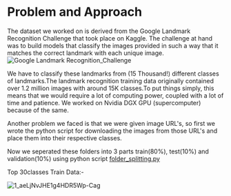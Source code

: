 # Problem and Approach
The dataset we worked on is derived from the Google Landmark Recognition Challenge that took place on Kaggle. The challenge at hand was to build models that classify the images provided in such a way that it matches the correct landmark with each unique image.
![Google Landmark Recognition_Challenge](https://user-images.githubusercontent.com/39646018/60909844-e7427180-a29c-11e9-84c3-4247cf61e4da.png)

We have to classify these landmarks from (15 Thousand!) different classes of landmarks.The landmark recognition training data originally contained over 1.2 million images with around 15K classes.To put things simply, this means that we would require a lot of computing power, coupled with a lot of time and patience. We worked on Nvidia DGX GPU (supercomputer) because of the same.

Another problem we faced is that we were given image URL's, so first we wrote the python script for downloading the images from those URL's and place them into their respective classes.

Now we seperated these folders into 3 parts train(80%), test(10%) and validation(10%) using python script [folder_splitting.py](https://github.com/adityasurana/Google-Landmark-Recognition-Challenge/blob/master/folder_splitting.py)

Top 30classes Train Data:-


![1_aeLjNvJHE1g4HDR5Wp-Cag](https://user-images.githubusercontent.com/39646018/60911074-01ca1a00-a2a0-11e9-846b-953727dcd80b.png)

